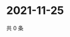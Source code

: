 # 2021-11-25

共 0 条

<!-- BEGIN WEIBO -->
<!-- 最后更新时间 Thu Nov 25 2021 11:12:03 GMT+0800 (China Standard Time) -->

<!-- END WEIBO -->
